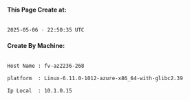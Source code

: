 
   
#### This Page Create at:

```bash

2025-05-06 - 22:50:35 UTC

```

#### Create By Machine:

```bash

Host Name : fv-az2236-268

platform  : Linux-6.11.0-1012-azure-x86_64-with-glibc2.39

Ip Local  : 10.1.0.15

```

